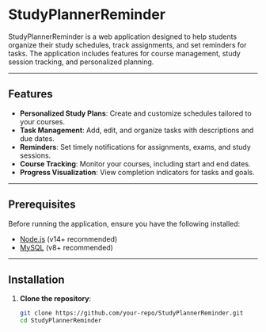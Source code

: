 # StudyPlannerReminder

StudyPlannerReminder is a web application designed to help students organize their study schedules, track assignments, and set reminders for tasks. The application includes features for course management, study session tracking, and personalized planning.

---

## Features

- **Personalized Study Plans**: Create and customize schedules tailored to your courses.
- **Task Management**: Add, edit, and organize tasks with descriptions and due dates.
- **Reminders**: Set timely notifications for assignments, exams, and study sessions.
- **Course Tracking**: Monitor your courses, including start and end dates.
- **Progress Visualization**: View completion indicators for tasks and goals.

---

## Prerequisites

Before running the application, ensure you have the following installed:

- [Node.js](https://nodejs.org/) (v14+ recommended)
- [MySQL](https://www.mysql.com/) (v8+ recommended)

---

## Installation

1. **Clone the repository**:
   ```bash
   git clone https://github.com/your-repo/StudyPlannerReminder.git
   cd StudyPlannerReminder
